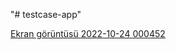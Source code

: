 "# testcase-app" 

[Ekran görüntüsü 2022-10-24 000452](https://user-images.githubusercontent.com/41083848/197418231-a365c394-9e2e-404e-a323-46d068899aa9.jpg)
